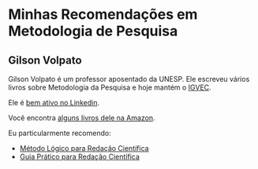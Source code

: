 # Minhas Recomendações em Metodologia de Pesquisa


## Gilson Volpato

Gilson Volpato é um professor aposentado da UNESP. Ele escreveu vários livros sobre Metodologia da Pesquisa e hoje mantém o [IGVEC](https://www.igvec.com/).

Ele é [bem ativo no Linkedin](https://www.linkedin.com/in/gilson-volpato-56a9a8114/).

Você encontra [alguns livros dele na Amazon](https://amzn.to/4imXIGx).

Eu particularmente recomendo:
- [Método Lógico para Redação Científica](https://amzn.to/3Rnmmf4)
- [Guia Prático para Redação Científica](https://amzn.to/4lAoUEx)

